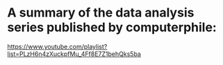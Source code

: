 # A summary of the data analysis series published by computerphile:   
https://www.youtube.com/playlist?list=PLzH6n4zXuckpfMu_4Ff8E7Z1behQks5ba

